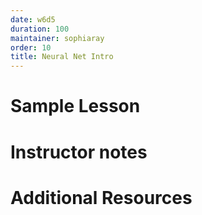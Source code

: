 ```yaml
---
date: w6d5
duration: 100
maintainer: sophiaray
order: 10
title: Neural Net Intro
---
```


# Sample Lesson

# Instructor notes

# Additional Resources

